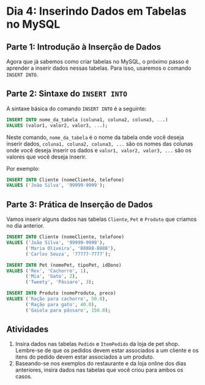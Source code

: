 # Dia 4: Inserindo Dados em Tabelas no MySQL

## Parte 1: Introdução à Inserção de Dados

Agora que já sabemos como criar tabelas no MySQL, o próximo passo é aprender a inserir dados nessas tabelas. Para isso, usaremos o comando `INSERT INTO`.

## Parte 2: Sintaxe do `INSERT INTO`

A sintaxe básica do comando `INSERT INTO` é a seguinte:

```sql
INSERT INTO nome_da_tabela (coluna1, coluna2, coluna3, ...)
VALUES (valor1, valor2, valor3, ...);
```

Neste comando, `nome_da_tabela` é o nome da tabela onde você deseja inserir dados, `coluna1, coluna2, coluna3, ...` são os nomes das colunas onde você deseja inserir os dados e `valor1, valor2, valor3, ...` são os valores que você deseja inserir.

Por exemplo:

```sql
INSERT INTO Cliente (nomeCliente, telefone)
VALUES ('João Silva', '99999-9999');
```

## Parte 3: Prática de Inserção de Dados

Vamos inserir alguns dados nas tabelas `Cliente`, `Pet` e `Produto` que criamos no dia anterior.

```sql
INSERT INTO Cliente (nomeCliente, telefone)
VALUES ('João Silva', '99999-9999'),
       ('Maria Oliveira', '88888-8888'),
       ('Carlos Souza', '77777-7777');

INSERT INTO Pet (nomePet, tipoPet, idDono)
VALUES ('Rex', 'Cachorro', 1),
       ('Mia', 'Gato', 2),
       ('Tweety', 'Pássaro', 3);

INSERT INTO Produto (nomeProduto, preco)
VALUES ('Ração para cachorro', 50.0),
       ('Ração para gato', 40.0),
       ('Gaiola para pássaro', 150.0);
```

## Atividades

1. Insira dados nas tabelas `Pedido` e `ItemPedido` da loja de pet shop. Lembre-se de que os pedidos devem estar associados a um cliente e os itens do pedido devem estar associados a um produto.
2. Baseando-se nos exemplos do restaurante e da loja online dos dias anteriores, insira dados nas tabelas que você criou para ambos os casos.